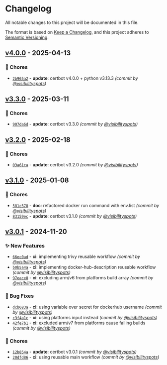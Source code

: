# Changelog
All notable changes to this project will be documented in this file.

The format is based on [Keep a Changelog](https://keepachangelog.com/en/1.0.0/),
and this project adheres to [Semantic Versioning](https://semver.org/spec/v2.0.0.html).

## [v4.0.0] - 2025-04-13
### :wrench: Chores
- [`2b965a2`](https://github.com/visibilityspots/dockerfile-certbot-s3front/commit/2b965a20f7fd3296338437e7f49918640d28d8d3) - **update**: certbot v4.0.0 + python v3.13.3 *(commit by [@visibilityspots](https://github.com/visibilityspots))*


## [v3.3.0] - 2025-03-11
### :wrench: Chores
- [`907da6d`](https://github.com/visibilityspots/dockerfile-certbot-s3front/commit/907da6defdcf87d6aa3bb4f8367f11f4edf7e723) - **update**: certbot v3.3.0 *(commit by [@visibilityspots](https://github.com/visibilityspots))*


## [v3.2.0] - 2025-02-18
### :wrench: Chores
- [`03a61ca`](https://github.com/visibilityspots/dockerfile-certbot-s3front/commit/03a61ca50c15396f82114da711739c29e56a57be) - **update**: certbot v3.2.0 *(commit by [@visibilityspots](https://github.com/visibilityspots))*


## [v3.1.0] - 2025-01-08
### :wrench: Chores
- [`581c578`](https://github.com/visibilityspots/dockerfile-certbot-s3front/commit/581c5788797898bbdeb4d9563cc33538d39f6c32) - **doc**: refactored docker run command with env.list *(commit by [@visibilityspots](https://github.com/visibilityspots))*
- [`83159ec`](https://github.com/visibilityspots/dockerfile-certbot-s3front/commit/83159ecd2ad9036cfb30beb22dd1181d21b418cf) - **update**: certbot v3.1.0 *(commit by [@visibilityspots](https://github.com/visibilityspots))*


## [v3.0.1] - 2024-11-20
### :sparkles: New Features
- [`66ec0ad`](https://github.com/visibilityspots/dockerfile-certbot-s3front/commit/66ec0ad762bde916b84b63b3956a69690c30955f) - **ci**: implementing trivy reusable workflow *(commit by [@visibilityspots](https://github.com/visibilityspots))*
- [`b0b5a4a`](https://github.com/visibilityspots/dockerfile-certbot-s3front/commit/b0b5a4a426bdf5061805c608a226cc7d50d9521f) - **ci**: implementing docker-hub-description reusable workflow *(commit by [@visibilityspots](https://github.com/visibilityspots))*
- [`97eace8`](https://github.com/visibilityspots/dockerfile-certbot-s3front/commit/97eace8aa7e9d5de26d630cd6165361fd5f3e8b1) - **ci**: excluding arm/v6 from platforms build array *(commit by [@visibilityspots](https://github.com/visibilityspots))*

### :bug: Bug Fixes
- [`dcb683a`](https://github.com/visibilityspots/dockerfile-certbot-s3front/commit/dcb683a6c40b48dad3f9e4d3f3901d6e23c2f2d5) - **ci**: using variable over secret for dockerhub username *(commit by [@visibilityspots](https://github.com/visibilityspots))*
- [`c3f4a1c`](https://github.com/visibilityspots/dockerfile-certbot-s3front/commit/c3f4a1c3853bab4e0312bcd16afd0db8a5736d6f) - **ci**: using platforms input instead *(commit by [@visibilityspots](https://github.com/visibilityspots))*
- [`42fe7b1`](https://github.com/visibilityspots/dockerfile-certbot-s3front/commit/42fe7b156e07de5f78415a354c7ff38bff8d8580) - **ci**: excluded arm/v7 from platforms cause failing builds *(commit by [@visibilityspots](https://github.com/visibilityspots))*

### :wrench: Chores
- [`12b854a`](https://github.com/visibilityspots/dockerfile-certbot-s3front/commit/12b854aa4d0e1ceda4de73d16f50bed684920bc6) - **update**: certbot v3.0.1 *(commit by [@visibilityspots](https://github.com/visibilityspots))*
- [`20dfd86`](https://github.com/visibilityspots/dockerfile-certbot-s3front/commit/20dfd86cf066ac963220e39e71cefd57f0442af9) - **ci**: using reusable main workflow *(commit by [@visibilityspots](https://github.com/visibilityspots))*

[v3.0.1]: https://github.com/visibilityspots/dockerfile-certbot-s3front/compare/v3.0.0...v3.0.1
[v3.1.0]: https://github.com/visibilityspots/dockerfile-certbot-s3front/compare/v3.0.1...v3.1.0
[v3.2.0]: https://github.com/visibilityspots/dockerfile-certbot-s3front/compare/v3.1.0...v3.2.0
[v3.3.0]: https://github.com/visibilityspots/dockerfile-certbot-s3front/compare/v3.2.0...v3.3.0
[v4.0.0]: https://github.com/visibilityspots/dockerfile-certbot-s3front/compare/v3.3.0...v4.0.0
